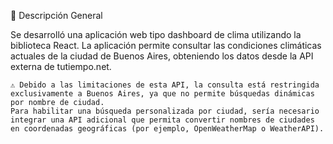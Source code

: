 📌 Descripción General

Se desarrolló una aplicación web tipo dashboard de clima utilizando la biblioteca React. La aplicación permite consultar las condiciones climáticas actuales de la ciudad de Buenos Aires, obteniendo los datos desde la API externa de tutiempo.net.

    ⚠️ Debido a las limitaciones de esta API, la consulta está restringida exclusivamente a Buenos Aires, ya que no permite búsquedas dinámicas por nombre de ciudad.
    Para habilitar una búsqueda personalizada por ciudad, sería necesario integrar una API adicional que permita convertir nombres de ciudades en coordenadas geográficas (por ejemplo, OpenWeatherMap o WeatherAPI).




    